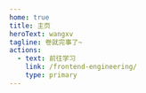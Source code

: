 ```yaml
---
home: true
title: 主页
heroText: wangxv
tagline: 卷就完事了~
actions:
  - text: 前往学习
    link: /frontend-engineering/
    type: primary
---
```


